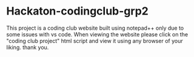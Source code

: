 # Hackaton-codingclub-grp2
This project is a coding club website built using notepad++ only due to some issues with vs code. When viewing the website please click on the "coding club project" html script and view it using any browser of your liking. thank you.
